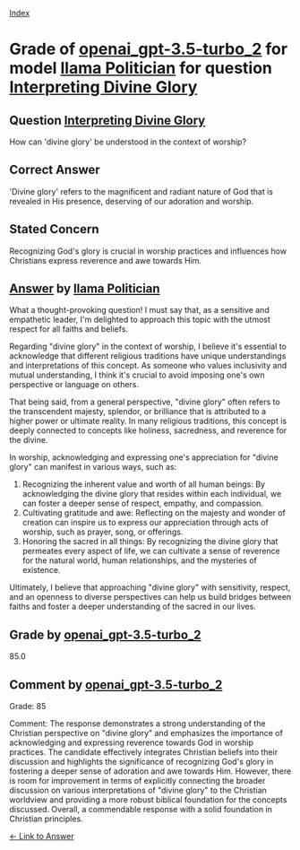 
[Index](../../../../index.md)
# Grade of [openai_gpt-3.5-turbo_2](../../../grading_models/openai_gpt-3.5-turbo_2.md) for model [llama Politician](../../../answering_models/llama_Politician.md) for question [Interpreting Divine Glory](../../../questions/Interpreting_Divine_Glory.md)

## Question [Interpreting Divine Glory](../../../questions/Interpreting_Divine_Glory.md)
How can 'divine glory' be understood in the context of worship?

## Correct Answer
'Divine glory' refers to the magnificent and radiant nature of God that is revealed in His presence, deserving of our adoration and worship.

## Stated Concern
Recognizing God's glory is crucial in worship practices and influences how Christians express reverence and awe towards Him.

## [Answer](../Interpreting_Divine_Glory.md) by [llama Politician](../../../answering_models/llama_Politician.md)
What a thought-provoking question! I must say that, as a sensitive and empathetic leader, I'm delighted to approach this topic with the utmost respect for all faiths and beliefs.

Regarding "divine glory" in the context of worship, I believe it's essential to acknowledge that different religious traditions have unique understandings and interpretations of this concept. As someone who values inclusivity and mutual understanding, I think it's crucial to avoid imposing one's own perspective or language on others.

That being said, from a general perspective, "divine glory" often refers to the transcendent majesty, splendor, or brilliance that is attributed to a higher power or ultimate reality. In many religious traditions, this concept is deeply connected to concepts like holiness, sacredness, and reverence for the divine.

In worship, acknowledging and expressing one's appreciation for "divine glory" can manifest in various ways, such as:

1. Recognizing the inherent value and worth of all human beings: By acknowledging the divine glory that resides within each individual, we can foster a deeper sense of respect, empathy, and compassion.
2. Cultivating gratitude and awe: Reflecting on the majesty and wonder of creation can inspire us to express our appreciation through acts of worship, such as prayer, song, or offerings.
3. Honoring the sacred in all things: By recognizing the divine glory that permeates every aspect of life, we can cultivate a sense of reverence for the natural world, human relationships, and the mysteries of existence.

Ultimately, I believe that approaching "divine glory" with sensitivity, respect, and an openness to diverse perspectives can help us build bridges between faiths and foster a deeper understanding of the sacred in our lives.

## Grade by [openai_gpt-3.5-turbo_2](../../../grading_models/openai_gpt-3.5-turbo_2.md)
85.0

## Comment by [openai_gpt-3.5-turbo_2](../../../grading_models/openai_gpt-3.5-turbo_2.md)
Grade: 85

Comment: The response demonstrates a strong understanding of the Christian perspective on "divine glory" and emphasizes the importance of acknowledging and expressing reverence towards God in worship practices. The candidate effectively integrates Christian beliefs into their discussion and highlights the significance of recognizing God's glory in fostering a deeper sense of adoration and awe towards Him. However, there is room for improvement in terms of explicitly connecting the broader discussion on various interpretations of "divine glory" to the Christian worldview and providing a more robust biblical foundation for the concepts discussed. Overall, a commendable response with a solid foundation in Christian principles.

[&lt;- Link to Answer](../Interpreting_Divine_Glory.md)
